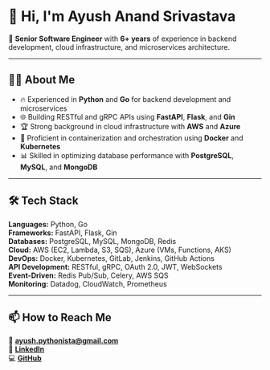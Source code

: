 # 👋 Hi, I'm Ayush Anand Srivastava  

🚀 **Senior Software Engineer** with **6+ years** of experience in backend development, cloud infrastructure, and microservices architecture.  

---

## 👨‍💻 About Me  
- 🔥 Experienced in **Python** and **Go** for backend development and microservices  
- 🌐 Building RESTful and gRPC APIs using **FastAPI**, **Flask**, and **Gin**  
- 🏆 Strong background in cloud infrastructure with **AWS** and **Azure**  
- 🐳 Proficient in containerization and orchestration using **Docker** and **Kubernetes**  
- 📊 Skilled in optimizing database performance with **PostgreSQL**, **MySQL**, and **MongoDB**  

---

## 🛠️ Tech Stack  
**Languages:** Python, Go  
**Frameworks:** FastAPI, Flask, Gin  
**Databases:** PostgreSQL, MySQL, MongoDB, Redis  
**Cloud:** AWS (EC2, Lambda, S3, SQS), Azure (VMs, Functions, AKS)  
**DevOps:** Docker, Kubernetes, GitLab, Jenkins, GitHub Actions  
**API Development:** RESTful, gRPC, OAuth 2.0, JWT, WebSockets  
**Event-Driven:** Redis Pub/Sub, Celery, AWS SQS  
**Monitoring:** Datadog, CloudWatch, Prometheus  

---

## 📫 How to Reach Me  
📧 **ayush.pythonista@gmail.com**  
💼 [**LinkedIn**](https://linkedin.com/in/ayushasri/)  
💻 [**GitHub**](https://github.com/ayushasri)  


